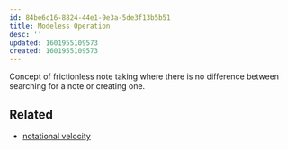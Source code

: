 ```yaml
---
id: 84be6c16-8824-44e1-9e3a-5de3f13b5b51
title: Modeless Operation
desc: ''
updated: 1601955109573
created: 1601955109573
---
```

Concept of frictionless note taking where there is no difference between searching for a note or creating one.

## Related

- [notational velocity](http://notational.net/)

